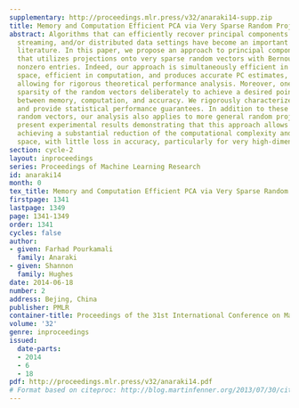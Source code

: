 ```yaml
---
supplementary: http://proceedings.mlr.press/v32/anaraki14-supp.zip
title: Memory and Computation Efficient PCA via Very Sparse Random Projections
abstract: Algorithms that can efficiently recover principal components in very high-dimensional,
  streaming, and/or distributed data settings have become an important topic in the
  literature. In this paper, we propose an approach to principal component estimation
  that utilizes projections onto very sparse random vectors with Bernoulli-generated
  nonzero entries. Indeed, our approach is simultaneously efficient in memory/storage
  space, efficient in computation, and produces accurate PC estimates, while also
  allowing for rigorous theoretical performance analysis. Moreover, one can tune the
  sparsity of the random vectors deliberately to achieve a desired point on the tradeoffs
  between memory, computation, and accuracy. We rigorously characterize these tradeoffs
  and provide statistical performance guarantees. In addition to these very sparse
  random vectors, our analysis also applies to more general random projections. We
  present experimental results demonstrating that this approach allows for simultaneously
  achieving a substantial reduction of the computational complexity and memory/storage
  space, with little loss in accuracy, particularly for very high-dimensional data.
section: cycle-2
layout: inproceedings
series: Proceedings of Machine Learning Research
id: anaraki14
month: 0
tex_title: Memory and Computation Efficient PCA via Very Sparse Random Projections
firstpage: 1341
lastpage: 1349
page: 1341-1349
order: 1341
cycles: false
author:
- given: Farhad Pourkamali
  family: Anaraki
- given: Shannon
  family: Hughes
date: 2014-06-18
number: 2
address: Bejing, China
publisher: PMLR
container-title: Proceedings of the 31st International Conference on Machine Learning
volume: '32'
genre: inproceedings
issued:
  date-parts:
  - 2014
  - 6
  - 18
pdf: http://proceedings.mlr.press/v32/anaraki14.pdf
# Format based on citeproc: http://blog.martinfenner.org/2013/07/30/citeproc-yaml-for-bibliographies/
---
```

